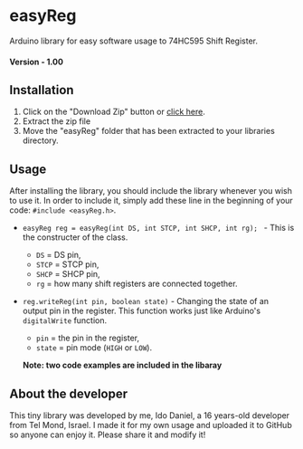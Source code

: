 # easyReg
Arduino library for easy software usage to 74HC595 Shift Register.

#### Version - 1.00

## Installation
1. Click on the "Download Zip" button or [click here](https://github.com/idodaniel/easyReg/archive/master.zip).
2. Extract the zip file
3. Move the "easyReg" folder that has been extracted to your libraries directory.

## Usage
After installing the library, you should include the library whenever you wish to use it. In order to include it, simply add these line in the beginning of your code: `#include <easyReg.h>`.

* `easyReg reg = easyReg(int DS, int STCP, int SHCP, int rg); ` - This is the constructer of the class. 
  * `DS` = DS pin, 
  * `STCP` = STCP pin, 
  * `SHCP` = SHCP pin, 
  * `rg` = how many shift registers are connected together.

* `reg.writeReg(int pin, boolean state)` - Changing the state of an output pin in the register. This function works just like Arduino's `digitalWrite` function.
  * `pin` = the pin in the register, 
  * `state` = pin mode (`HIGH` or `LOW`). 

  __Note: two code examples are included in the libaray__

## About the developer
This tiny library was developed by me, Ido Daniel, a 16 years-old developer from Tel Mond, Israel. I made it for my own usage and uploaded it to GitHub so anyone can enjoy it. Please share it and modify it!

